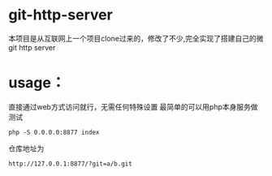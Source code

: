 # git-http-server
本项目是从互联网上一个项目clone过来的，修改了不少,完全实现了搭建自己的微git http server

# usage：

直接通过web方式访问就行，无需任何特殊设置
最简单的可以用php本身服务做测试
```
php -S 0.0.0.0:8877 index
```

仓库地址为
```
http://127.0.0.1:8877/?git=a/b.git
```
